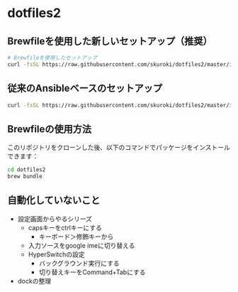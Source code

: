 # dotfiles2

## Brewfileを使用した新しいセットアップ（推奨）

```bash
# Brewfileを使用したセットアップ
curl -fsSL https://raw.githubusercontent.com/skuroki/dotfiles2/master/install_with_brewfile.sh | bash -x
```

## 従来のAnsibleベースのセットアップ

```bash
curl -fsSL https://raw.githubusercontent.com/skuroki/dotfiles2/master/install.sh | bash -x
```

## Brewfileの使用方法

このリポジトリをクローンした後、以下のコマンドでパッケージをインストールできます：

```bash
cd dotfiles2
brew bundle
```

## 自動化していないこと

* 設定画面からやるシリーズ
  * capsキーをctrlキーにする
    * キーボード＞修飾キーから
  * 入力ソースをgoogle imeに切り替える
  * HyperSwitchの設定
    * バックグラウンド実行にする
    * 切り替えキーをCommand+Tabにする
* dockの整理
